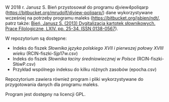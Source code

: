 W 2018 r. Janusz S. Bień przystosował do programu djview4poliqarp
(https://bitbucket.org/mrudolf/djview-poliqarp/) dane wykorzystywane
wcześniej na potrzeby programu maleks
(https://bitbucket.org/jsbien/ndt/, patrz
także: [Bień, Janusz S. (2013) Dygitalizacja kartotek słownikowych. Prace Filologiczne, LXIV. pp. 25-34. ISSN 0138-0567](https://www.ceeol.com/search/article-detail?id=4783)).

W repozytorium są dostępne:
* Indeks do fiszek *Słownika języka polskiego XVII i pierwszej połowy XVIII wieku* (RCIN-fiszki-Sjp17w.csv)
* Indeks do fiszek *Słownika łaciny średniowiecznej w Polsce* (RCIN-fiszki-SłśwP.csv)
* Przykład wspólnego indeksu do kilku różnych zasobów (epocha.csv)

Repozytorium zawiera również program i pliki wykorzystywane do
przygotowania danych dla programu maleks.

Program jest dostępny na licencji GPL.
